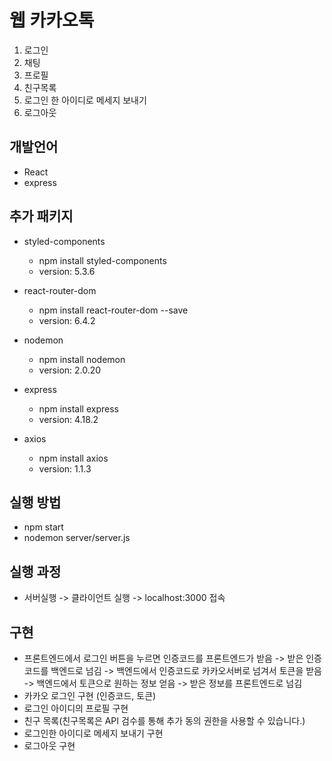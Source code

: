 # 웹 카카오톡 
1. 로그인
1. 채팅
1. 프로필
1. 친구목록
1. 로그인 한 아이디로 메세지 보내기
2. 로그아웃

## 개발언어
- React
- express

## 추가 패키지
- styled-components
    - npm install styled-components
    - version: 5.3.6

- react-router-dom
    - npm install react-router-dom --save
    - version: 6.4.2

- nodemon
    - npm install nodemon
    - version: 2.0.20

- express
    - npm install express
    - version: 4.18.2

- axios
    - npm install axios
    - version: 1.1.3

## 실행 방법
- npm start
- nodemon server/server.js

## 실행 과정
- 서버실행 -> 클라이언트 실행 -> localhost:3000 접속

## 구현
- 프론트엔드에서 로그인 버튼을 누르면 인증코드를 프론트엔드가 받음 -> 받은 인증코드를 백엔드로 넘김 -> 백엔드에서 인증코드로 카카오서버로 넘겨서 토큰을 받음 -> 백엔드에서 토큰으로 원하는 정보 얻음 -> 받은 정보를 프론트엔드로 넘김
- 카카오 로그인 구현 (인증코드, 토큰)
- 로그인 아이디의 프로필 구현
- 친구 목록(친구목록은 API 검수를 통해 추가 동의 권한을 사용할 수 있습니다.)
- 로그인한 아이디로 메세지 보내기 구현
- 로그아웃 구현
